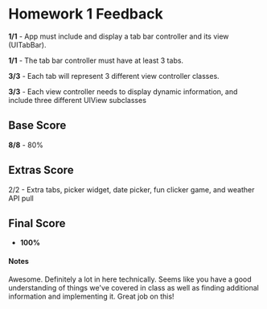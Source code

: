 # Homework 1 Feedback

**1/1** - App must include and display a tab bar controller and its view (UITabBar).

**1/1** - The tab bar controller must have at least 3 tabs.

**3/3** - Each tab will represent 3 different view controller classes.

**3/3** - Each view controller needs to display dynamic information, and include three different UIView subclasses

## Base Score
**8/8** - 80%



## Extras Score

2/2 - Extra tabs, picker widget, date picker, fun clicker game, and weather API pull

## Final Score

+ **100%**



#### Notes

Awesome. Definitely a lot in here technically. Seems like you have a good understanding of things we've covered in class as well as finding additional information and implementing it. Great job on this!